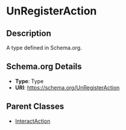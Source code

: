 # UnRegisterAction

## Description
A type defined in Schema.org.

## Schema.org Details
- **Type**: Type
- **URI**: https://schema.org/UnRegisterAction

## Parent Classes
- [InteractAction](../InteractAction.md)

